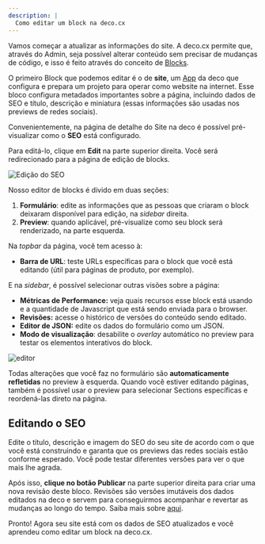 ```yaml
---
description: |
  Como editar um block na deco.cx
---
```


Vamos começar a atualizar as informações do site.
A deco.cx permite que, através do Admin, seja possível alterar conteúdo sem precisar de mudanças de código, e isso é feito através do conceito de [Blocks](/docs/pt/concepts/blocks).

O primeiro Block que podemos editar é o de **site**,
um [App](/docs/pt/concepts/app) da deco que configura e prepara um projeto para operar como website na internet. Esse bloco configura metadados importantes sobre a página, incluindo dados de SEO e título, descrição e miniatura (essas informações são usadas nos previews de redes sociais).

Convenientemente, na página de detalhe do Site na deco é possível pré-visualizar como o **SEO** está configurado.

Para editá-lo, clique em **Edit** na parte superior direita. Você será redirecionado para a página de edição de blocks.

![Edição do SEO](https://github.com/deco-cx/apps/assets/882438/c7986877-6c2c-4f21-90e6-3634c73f22f6)

Nosso editor de blocks é divido em duas seções:

1. **Formulário**: edite as informações que as pessoas que criaram o block deixaram disponível para edição, na _sidebar_ direita.
2. **Preview**: quando aplicável, pré-visualize como seu block será renderizado, na parte esquerda.

Na _topbar_ da página, você tem acesso à:
- **Barra de URL**: teste URLs específicas para o block que você está editando (útil para páginas de produto, por exemplo).

E na _sidebar_, é possível selecionar outras visões sobre a página:
- **Métricas de Performance:** veja quais recursos esse block está usando e a quantidade de Javascript que está sendo enviada para o browser.
- **Revisões:** acesse o histórico de versões do conteúdo sendo editado.
- **Editor de JSON:** edite os dados do formulário como um JSON.
- **Modo de visualização**: desabilite o _overlay_ automático no preview para testar os elementos interativos do block.

![editor](https://github.com/deco-cx/apps/assets/882438/ebcee0fc-1d97-4b2d-a5e9-54a873d88b1e)

Todas alterações que você faz no formulário são **automaticamente refletidas** no preview à esquerda. Quando você estiver editando páginas, também é possível usar o preview para selecionar Sections específicas e reordená-las direto na página.

## Editando o SEO

Edite o título, descrição e imagem do SEO do seu site de acordo com o que você está construindo e garanta que os previews das redes sociais estão conforme esperado. Você pode testar diferentes versões para ver o que mais lhe agrada.

Após isso, **clique no botão Publicar** na parte superior direita para criar uma nova revisão deste bloco. Revisões são versões imutáveis dos dados editados na deco e servem para conseguirmos acompanhar e revertar as mudanças ao longo do tempo. Saiba mais sobre [aqui](/docs/pt/getting-started/releases-revisions).

Pronto! Agora seu site está com os dados de SEO atualizados e você aprendeu como editar um block na deco.cx.